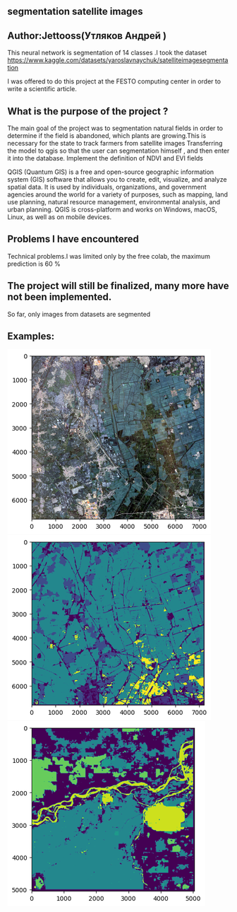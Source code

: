 ## segmentation satellite images

## Author:Jettooss(Утляков Андрей )



This neural network is segmentation of 14 classes .I took the dataset https://www.kaggle.com/datasets/yaroslavnaychuk/satelliteimagesegmentation
 
I was offered to do this project at the FESTO computing center in order to write a scientific article.

## What is the purpose of the project ?
The main goal of the project was to segmentation natural fields in order to determine if the field is abandoned, which plants are growing.This is necessary for the state to track farmers from satellite images
Transferring the model to qgis so that the user can segmentation himself , and then enter it into the database.
Implement the definition of NDVI and EVI fields

QGIS (Quantum GIS) is a free and open-source geographic information system (GIS) software that allows you to create, edit, visualize, and analyze spatial data. It is used by individuals, organizations, and government agencies around the world for a variety of purposes, such as mapping, land use planning, natural resource management, environmental analysis, and urban planning. QGIS is cross-platform and works on Windows, macOS, Linux, as well as on mobile devices.


## Problems I have encountered
Technical problems.I was limited only by the free colab, the maximum prediction is 60 %
## The project will still be finalized, many more have not been implemented.
 So far, only images from datasets are segmented
## Examples: 
  <img src="https://github.com/jettooss/segmentation/blob/main/examples/picture1.png" >
  <img src="https://github.com/jettooss/segmentation/blob/main/examples/picture.png" >
  <img src="https://github.com/jettooss/segmentation/blob/main/examples/picture2.png" >
